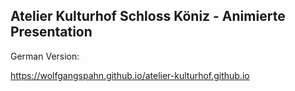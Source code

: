 ## Atelier Kulturhof Schloss Köniz -  Animierte Presentation

German Version:

https://wolfgangspahn.github.io/atelier-kulturhof.github.io


